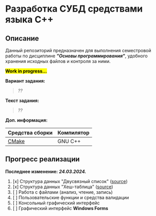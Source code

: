 # Разработка СУБД средствами языка C++

## Описание
Данный репозиторий предназначен для выполнения семестровой работы по
дисциплине _**"Основы программирования"**_, удобного хранения исходных
файлов и контроля за ними.


<mark>**Work in progress...**</mark>

**Вариант задания:** 
> _??_

**Текст задания:** 
> _??_

**Доп. информация:**

| Средства сборки         | Компилятор |
|-------------------------|------------|
| [CMake](CMakeLists.txt) | GNU C++    |

## Прогресс реализации

**Последнее изменение:** **_24.03.2024._**

1. [x] Структура данных "Двусвязный список" ([source](list.hpp))
2. [x] Структура данных "Хеш-таблица" ([source](orderhashtable.hpp))
3. [ ] Работа с файлами (анализ, чтение, запись)
4. [ ] Пользовательские функции и средства валидации
5. [ ] Консольный графический интерфейс
6. [ ] Графический интерфейс **Windows Forms**
